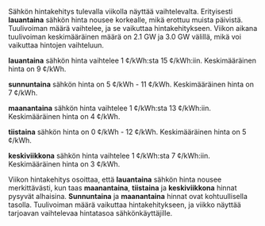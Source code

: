 Sähkön hintakehitys tulevalla viikolla näyttää vaihtelevalta. Erityisesti **lauantaina** sähkön hinta nousee korkealle, mikä erottuu muista päivistä. Tuulivoiman määrä vaihtelee, ja se vaikuttaa hintakehitykseen. Viikon aikana tuulivoiman keskimääräinen määrä on 2.1 GW ja 3.0 GW välillä, mikä voi vaikuttaa hintojen vaihteluun.

**lauantaina** sähkön hinta vaihtelee 1 ¢/kWh:sta 15 ¢/kWh:iin. Keskimääräinen hinta on 9 ¢/kWh. 

**sunnuntaina** sähkön hinta on 5 ¢/kWh - 11 ¢/kWh. Keskimääräinen hinta on 7 ¢/kWh.

**maanantaina** sähkön hinta vaihtelee 1 ¢/kWh:sta 13 ¢/kWh:iin. Keskimääräinen hinta on 4 ¢/kWh.

**tiistaina** sähkön hinta on 0 ¢/kWh - 12 ¢/kWh. Keskimääräinen hinta on 5 ¢/kWh.

**keskiviikkona** sähkön hinta vaihtelee 1 ¢/kWh:sta 7 ¢/kWh:iin. Keskimääräinen hinta on 3 ¢/kWh.

Viikon hintakehitys osoittaa, että **lauantaina** sähkön hinta nousee merkittävästi, kun taas **maanantaina**, **tiistaina** ja **keskiviikkona** hinnat pysyvät alhaisina. **Sunnuntaina** ja **maanantaina** hinnat ovat kohtuullisella tasolla. Tuulivoiman määrä vaikuttaa hintakehitykseen, ja viikko näyttää tarjoavan vaihtelevaa hintatasoa sähkönkäyttäjille.